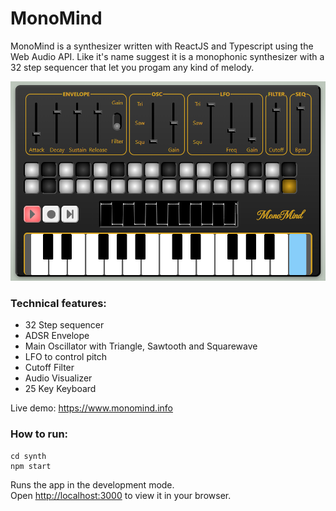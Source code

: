 # MonoMind

MonoMind is a synthesizer written with ReactJS and Typescript using the Web Audio API. Like it's name suggest it is a monophonic synthesizer with a 32 step sequencer that let you progam any kind of melody.

![alt text](./synth/public/monomindV091.png)


### Technical features:

- 32 Step sequencer
- ADSR Envelope
- Main Oscillator with Triangle, Sawtooth and Squarewave
- LFO to control pitch
- Cutoff Filter
- Audio Visualizer
- 25 Key Keyboard

Live demo: https://www.monomind.info


### How to run:

```console
cd synth
npm start
```
Runs the app in the development mode.\
Open [http://localhost:3000](http://localhost:3000) to view it in your browser.
